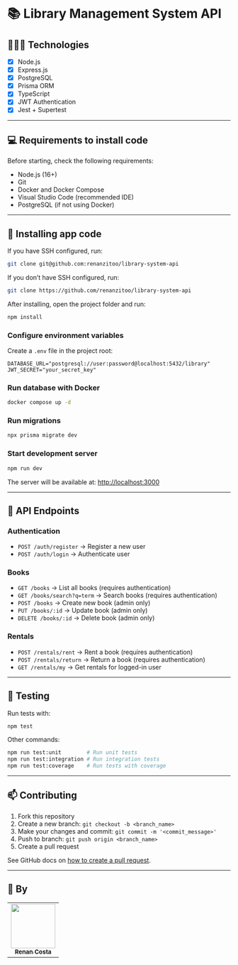 # 📚 Library Management System API

## 👩🏾‍💻 Technologies
- [x] Node.js  
- [x] Express.js  
- [x] PostgreSQL  
- [x] Prisma ORM  
- [x] TypeScript  
- [x] JWT Authentication  
- [x] Jest + Supertest  

---

## 💻 Requirements to install code
Before starting, check the following requirements:
* Node.js (16+)
* Git
* Docker and Docker Compose
* Visual Studio Code (recommended IDE)
* PostgreSQL (if not using Docker)

---

## 🚀 Installing app code

If you have SSH configured, run:
```bash
git clone git@github.com:renanzitoo/library-system-api
```

If you don’t have SSH configured, run:
```bash
git clone https://github.com/renanzitoo/library-system-api
```

After installing, open the project folder and run:
```bash
npm install
```

### Configure environment variables
Create a `.env` file in the project root:
```env
DATABASE_URL="postgresql://user:password@localhost:5432/library"
JWT_SECRET="your_secret_key"
```

### Run database with Docker
```bash
docker compose up -d
```

### Run migrations
```bash
npx prisma migrate dev
```

### Start development server
```bash
npm run dev
```

The server will be available at: [http://localhost:3000](http://localhost:3000)

---

## 📌 API Endpoints

### Authentication
- `POST /auth/register` → Register a new user  
- `POST /auth/login` → Authenticate user  

### Books
- `GET /books` → List all books (requires authentication)  
- `GET /books/search?q=term` → Search books (requires authentication)  
- `POST /books` → Create new book (admin only)  
- `PUT /books/:id` → Update book (admin only)  
- `DELETE /books/:id` → Delete book (admin only)  

### Rentals
- `POST /rentals/rent` → Rent a book (requires authentication)  
- `POST /rentals/return` → Return a book (requires authentication)  
- `GET /rentals/my` → Get rentals for logged-in user  

---

## 🧪 Testing

Run tests with:
```bash
npm test
```

Other commands:
```bash
npm run test:unit        # Run unit tests
npm run test:integration # Run integration tests
npm run test:coverage    # Run tests with coverage
```

---

## 📫 Contributing
1. Fork this repository  
2. Create a new branch: `git checkout -b <branch_name>`  
3. Make your changes and commit: `git commit -m '<commit_message>'`  
4. Push to branch: `git push origin <branch_name>`  
5. Create a pull request  

See GitHub docs on [how to create a pull request](https://help.github.com/en/github/collaborating-with-issues-and-pull-requests/creating-a-pull-request).

---

## 🤝 By

<table>
  <tr>
    <td align="center">
      <a href="https://github.com/renanzitoo">
        <img src="https://avatars.githubusercontent.com/u/91814882?v=4" width="100px;"/><br>
        <sub>
          <b>Renan Costa</b>
        </sub>
      </a>
    </td>
  </tr>
</table>